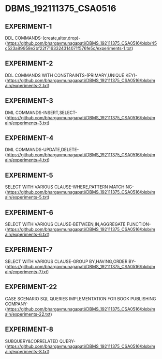 # DBMS_192111375_CSA0516
## EXPERIMENT-1
DDL COMMANDS-(create,alter,drop)-(https://github.com/bhargavmunagapati/DBMS_192111375_CSA0516/blob/45c523a89958e2bf22f7163324314071f576fe5c/experiments-1.txt)
## EXPERIMENT-2
DDL COMMANDS WITH CONSTRAINTS-(PRIMARY,UNIQUE KEY)-(https://github.com/bhargavmunagapati/DBMS_192111375_CSA0516/blob/main/experiments-2.txt)
## EXPERIMENT-3
DML COMMANDS-INSERT,SELECT-(https://github.com/bhargavmunagapati/DBMS_192111375_CSA0516/blob/main/experiments-3.txt)
## EXPERIMENT-4
DML COMMANDS-UPDATE,DELETE-(https://github.com/bhargavmunagapati/DBMS_192111375_CSA0516/blob/main/experiments-4.txt)
## EXPERIMENT-5
SELECT WITH VARIOUS CLAUSE-WHERE,PATTERN MATCHING-(https://github.com/bhargavmunagapati/DBMS_192111375_CSA0516/blob/main/experiments-5.txt)
## EXPERIMENT-6
SELECT WITH VARIOUS CLAUSE-BETWEEN,IN,AGGREGATE FUNCTION-(https://github.com/bhargavmunagapati/DBMS_192111375_CSA0516/blob/main/experiments-6.txt)
## EXPERIMENT-7
SELECT WITH VARIOUS CLAUSE-GROUP BY,HAVING,ORDER BY-(https://github.com/bhargavmunagapati/DBMS_192111375_CSA0516/blob/main/experiments-7.txt)
## EXPERIMENT-22
CASE SCENARIO SQL QUERIES IMPLEMENTATION FOR BOOK PUBLISHING COMPANY-(https://github.com/bhargavmunagapati/DBMS_192111375_CSA0516/blob/main/experiments-22.txt)
## EXPERIMENT-8
SUBQUERY&CORRELATED QUERY-(https://github.com/bhargavmunagapati/DBMS_192111375_CSA0516/blob/main/experiments-8.txt)

